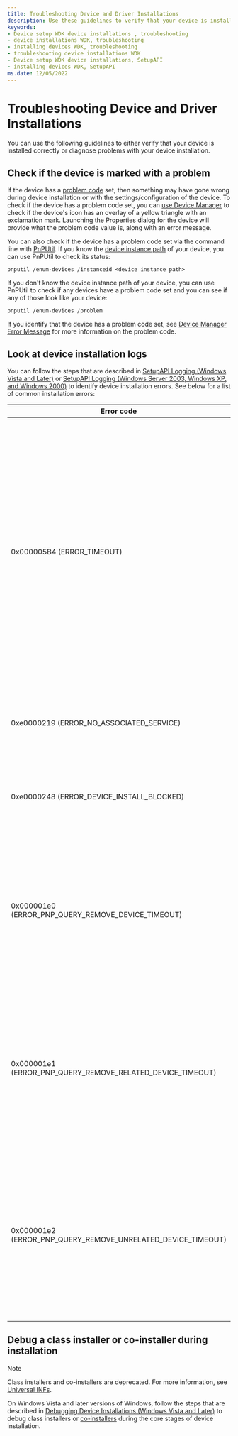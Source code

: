 ```yaml
---
title: Troubleshooting Device and Driver Installations
description: Use these guidelines to verify that your device is installed correctly or diagnose problems with your device installation.
keywords:
- Device setup WDK device installations , troubleshooting
- device installations WDK, troubleshooting
- installing devices WDK, troubleshooting
- troubleshooting device installations WDK
- Device setup WDK device installations, SetupAPI
- installing devices WDK, SetupAPI
ms.date: 12/05/2022
---
```


# Troubleshooting Device and Driver Installations

You can use the following guidelines to either verify that your device is installed correctly or diagnose problems with your device installation.

## Check if the device is marked with a problem

If the device has a [problem code](devpkey-device-problemcode.md) set, then something may have gone wrong during device installation or with the settings/configuration of the device. To check if the device has a problem code set, you can [use Device Manager](using-device-manager.md) to check if the device's icon has an overlay of a yellow triangle with an exclamation mark.  Launching the Properties dialog for the device will provide what the problem code value is, along with an error message.

You can also check if the device has a problem code set via the command line with [PnPUtil](../devtest/pnputil.md).  If you know the [device instance path](device-instance-ids.md) of your device, you can use PnPUtil to check its status:

```console
pnputil /enum-devices /instanceid <device instance path>
```

If you don't know the device instance path of your device, you can use PnPUtil to check if any devices have a problem code set and you can see if any of those look like your device:

```console
pnputil /enum-devices /problem
```

If you identify that the device has a problem code set, see [Device Manager Error Message](device-manager-error-messages.md) for more information on the problem code.

## Look at device installation logs

You can follow the steps that are described in [SetupAPI Logging (Windows Vista and Later)](setupapi-logging--windows-vista-and-later-.md) or [SetupAPI Logging (Windows Server 2003, Windows XP, and Windows 2000)](setupapi-logging--windows-server-2003--windows-xp--and-windows-2000-.md) to identify device installation errors. See below for a list of common installation errors:

| Error code | Description |
|---|---|
| 0x000005B4 (ERROR_TIMEOUT) | The device installation took too long and was stopped.  See [SetupApi logs](setupapi-text-logs.md) for more information about the device installation and where the time was spent.<br><br>Some common causes of timeouts are:<br><br>A co-installer executing for too long.  This could be because the co-installer is performing some unsupported operation that has hung or is too long running.  For example, a co-installer is executed in a non-interactive session, so it can't do something that needs to wait on user input.  Co-installers are deprecated and should be avoided. For more information, see [universal INFs](using-a-universal-inf-file.md).<br><br>Starting or restarting a device at the end of device installation has hung. |
| 0xe0000219 (ERROR_NO_ASSOCIATED_SERVICE) | The driver package being installed on the device didn't specify an associated service for the device.  For more information, see the SPSVCINST_ASSOCSERVICE flag in the [INF AddService Directive](inf-addservice-directive.md) documentation. |
| 0xe0000248 (ERROR_DEVICE_INSTALL_BLOCKED) | The installation of the device was blocked due to group policy settings.  For more information, see [controlling device installation using Group Policy](/previous-versions/dotnet/articles/bb530324(v=msdn.10)) and [Mobile Device Management policies for device installation](/windows/client-management/mdm/policy-csp-deviceinstallation). |
| 0x000001e0 (ERROR_PNP_QUERY_REMOVE_DEVICE_TIMEOUT) | At the end of device installation, one or more devices will be restarted to pick up new files or settings changed during the device installation.  As part of this restart operation, a query remove operation is performed on the device or devices being restarted. This error indicates that something hung or took too long during the query remove operation for the device being installed. For more information, see [SetupApi logs](setupapi-text-logs.md). |
| 0x000001e1 (ERROR_PNP_QUERY_REMOVE_RELATED_DEVICE_TIMEOUT) | At the end of device installation, one or more devices will be restarted to pick up new files or settings changed during the device installation.  As part of this restart operation, a query remove operation is performed on the device or devices being restarted. This error indicates that something hung or took too long during the query remove operation for one of the device or devices being restarted. For more information, see [SetupApi logs](setupapi-text-logs.md). |
| 0x000001e2 (ERROR_PNP_QUERY_REMOVE_UNRELATED_DEVICE_TIMEOUT) | At the end of device installation, one or more devices will be restarted to pick up new files or settings changed during the device installation.  As part of this restart operation, a query remove operation is performed on the device or devices being restarted. This error indicates that that query remove operation wasn't able to be performed in a timely manner due to a query remove operation being performed on another device on the system. For more information, see [SetupApi logs](setupapi-text-logs.md). |

## Debug a class installer or co-installer during installation

> [!NOTE]
> Class installers and co-installers are deprecated.  For more information, see [Universal INFs](using-a-universal-inf-file.md).

On Windows Vista and later versions of Windows, follow the steps that are described in [Debugging Device Installations (Windows Vista and Later)](debugging-device-installations--windows-vista-and-later-.md) to debug class installers or [co-installers](writing-a-co-installer.md) during the core stages of device installation.
